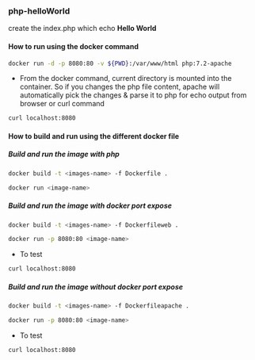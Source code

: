 ### php-helloWorld
create the index.php which echo **Hello World**

#### How to run using the docker command
```bash
docker run -d -p 8080:80 -v ${PWD}:/var/www/html php:7.2-apache
```
- From the docker command, current directory is mounted into the container. So if you changes the php file content, apache will automatically pick the changes & parse it to php for echo output from browser or curl command

```bash
curl localhost:8080
```

#### How to build and run using the different docker file
##### Build and run the image with php  
```bash
docker build -t <images-name> -f Dockerfile .
```
```bash
docker run <image-name>
```
##### Build and run the image with docker port expose 
```bash
docker build -t <images-name> -f Dockerfileweb .
```
```bash
docker run -p 8080:80 <image-name>
```
- To test
```bash
curl localhost:8080
```

##### Build and run the image without docker port expose 
```bash
docker build -t <images-name> -f Dockerfileapache .
```
```bash
docker run -p 8080:80 <image-name>
```
- To test
```bash
curl localhost:8080
```

